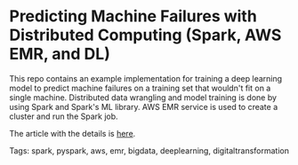 # Predicting Machine Failures with Distributed Computing (Spark, AWS EMR, and DL)

This repo contains an example implementation for training a deep learning model to predict machine failures on a training set that wouldn't fit on a single machine. Distributed data wrangling and model training is done by using Spark and Spark's ML library. AWS EMR service is used to create a cluster and run the Spark job.

The article with the details is [here](https://dev.to/musaatlihan/predicting-machine-failures-with-distributed-computing-spark-aws-emr-and-dl-44b3).

Tags: spark, pyspark, aws, emr, bigdata, deeplearning, digitaltransformation
